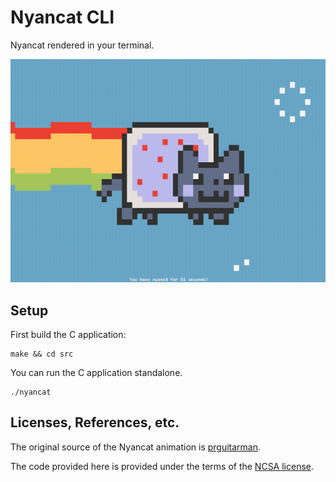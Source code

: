 # Nyancat CLI

Nyancat rendered in your terminal.

![nyancat](nyancat.gif)

## Setup

First build the C application:

    make && cd src

You can run the C application standalone.

    ./nyancat

## Licenses, References, etc.

The original source of the Nyancat animation is
[prguitarman](http://www.prguitarman.com/index.php?id=348).

The code provided here is provided under the terms of the
[NCSA license](http://en.wikipedia.org/wiki/University_of_Illinois/NCSA_Open_Source_License).
